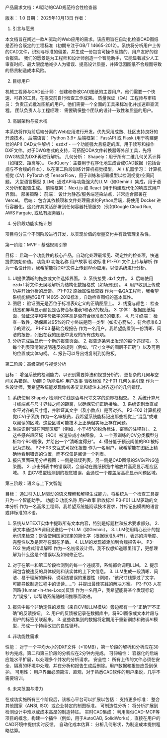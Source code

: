 产品需求文档：AI驱动的CAD规范符合性检查器

版本： 1.0
日期： 2025年10月13日
作者：

1. 引言与愿景

本文档旨在阐述一款AI驱动的Web应用的需求。该应用旨在自动化检查CAD图纸是否符合既定的工程标准（初期专注于GB/T 14665-2012）。系统将分析用户上传的CAD文件，识别与标准的偏差，并生成一份包含可操作反馈的、用户友好的综合报告。
我们的愿景是为工程师和设计师创造一个智能助手，它能显著减少人工审查时间、最大限度地减少人为错误、提高设计质量，并降低因图纸不合规而导致的昂贵制造成本风险。

2. 目标用户

机械工程师与CAD设计师： 创建和修改CAD图纸的主要用户。他们需要一个快速、可靠的工具，在提交前自行检查工作成果。
质量保证（QA）工程师与审核员： 负责正式批准图纸的用户。他们需要一个全面的工具来标准化并加速审查流程。
团队负责人与工程经理： 需要确保整个团队的设计一致性和质量的用户。

3. 高层架构与技术栈

本系统将作为前后端分离的Web应用进行开发，优先采用成熟、社区支持良好的开源技术。
后端语言： Python 3.9+
后端框架： FastAPI 或 Flask (用于构建健壮的API)
CAD文件解析： ezdxf - 一个功能强大且稳定的库，用于读写和操作DXF文件。对于DWG格式的支持，可搭配ODA文件转换器等外部工具，先将DWG转换为DXF再进行解析。
几何分析：
Shapely：用于所有二维几何关系计算（如相交、距离等）。
CadQuery：主要用于程序化地生成合成CAD数据（包括合规与不合规的样本），以在第二阶段训练计算机视觉模型。
AI / 机器学习：
计算机视觉 (CV): PyTorch 或 TensorFlow，用于训练和部署模型以检测视觉/空间问题。
大型语言模型 (LLM): 通过API与功能强大的LLM（如Gemini）集成，用于语义分析和报告生成。
前端框架： Next.js 或 React (用于构建现代化的响应式用户界面)。
部署策略：
前端： 设计为静态/服务端渲染站点，非常适合部署在 Vercel。
后端： 包含其依赖项和文件处理需求的Python后端，将使用 Docker 进行容器化。这允许其灵活部署到任何容器托管服务（例如Google Cloud Run, AWS Fargate, 或私有服务器）。

4. 分阶段功能实施计划

项目将分三个不同阶段进行开发，以实现价值的增量交付并有效管理复杂性。

第一阶段：MVP - 基础规则引擎

目标： 启动一个功能性的核心产品，自动化处理最常见、确定性的检查项，快速提供初始价值。
功能ID
功能名称
用户故事
验收标准
P1-F01
文件上传与解析
作为一名设计师，我希望能将DXF文件上传到Web应用，以便系统进行分析。
1. UI提供清晰的拖放或文件选择界面。 2. 系统接受 .dxf 文件。 3. 后端使用 ezdxf 将文件无误地解析为结构化数据格式（如场景图）。 4. 用户收到上传成功并开始分析的反馈。
P1-F02
原始属性检查器
作为一名QA工程师，我希望系统能根据GB/T 14665-2012标准，自动检查图纸的基本属性。
1. 图层： 验证图元是否位于标准表6定义的正确图层上。 2. 线宽与颜色： 检查线宽和屏幕显示颜色是否符合标准表1和表2的规范。 3. 字体： 根据图纸幅面，验证汉字和字母数字的字高是否符合标准表3的要求。 4. 尺寸终端： 检查一致性，确保超过95%的尺寸终端是同一类型（如实心箭头），符合标准6.3节的建议。
P1-F03
基础合规报告
作为一名用户，我希望能看到一份清晰、简洁的报告，列出在我的图纸中发现的所有违规项。
1. 分析完成后显示一个新的报告页面。 2. 报告逐条列出发现的每个违规项。 3. 每个列表项清晰说明违反的规则（例如，“尺寸文字的图层不正确”）以及可用的位置或实体句柄。 4. 报告可以导出或复制到剪贴板。


第二阶段：高级空间与视觉分析

目标： 增强系统的检测能力，以识别需要算法和视觉分析的、更复杂的几何与空间关系错误。
功能ID
功能名称
用户故事
验收标准
P2-F01
几何关系引擎
作为一名设计师，我希望系统能发现像线条交叉和标注未对齐这样的几何错误。
1. 系统使用 Shapely 检测尺寸线是否与尺寸文字的边界框相交。 2. 系统计算尺寸线端点与尺寸界线之间的距离，以确保它们正确接触。 3. 系统识别垂直或水平对齐的尺寸组，并验证其文字（及小数点）是否对齐。
P2-F02
计算机视觉(CV)子系统
作为一名审核员，我希望系统能标记出那些视觉上“混乱”或难以阅读的区域，这些区域可能技术上正确但实际上存在问题。
1. 后端识别“潜在问题区域”（例如，小于45°的锐角标注，密集的注释群）。 2. 这些感兴趣区域（ROI）被渲染成小块图像。 3. 一个预训练的CV分类模型分析每个ROI图像，并给出一个“清晰度得分”。 4. 得分低于预设阈值的ROI被标记为违规。
P2-F03
交互式可视化报告
作为一名用户，我希望能在图纸上精确地看到错误的位置，而不仅仅是阅读一个列表。
1. 报告页面采用分栏视图：一侧是错误列表，另一侧是CAD图纸的SVG/PNG渲染图。 2. 点击列表中的错误项，会自动在图纸预览中缩放并高亮显示相应区域。 3. 由CV模型检测到的视觉错误，会通过一个覆盖层高亮显示问题区域。


第三阶段：语义与上下文智能

目标： 通过引入LLM驱动的语义理解和解释生成能力，将系统从一个检查工具提升为一个智能助手。
功能ID
功能名称
用户故事
验收标准
P3-F01
LLM驱动的文本分析
作为一名高级工程师，我希望系统能阅读技术要求，并标记出模糊的语言或非标准的术语。
1. 系统从MTEXT实体中提取所有文本内容，特别是标题栏和技术要求部分。 2. 该文本通过API调用发送给一个LLM（如Gemini）。 3. LLM使用精心设计的提示词来检查：是否使用国家规定的简化字（根据标准5.4节）、表述的清晰度、完整性以及是否存在潜在矛盾。 4. LLM的发现被添加到合规报告中。
P3-F02
生成式错误解释
作为一名初级设计师，我不仅想知道哪里错了，更想理解为什么这是个错误以及如何修正它。
1. 对于在第一和第二阶段检测到的每一个违规项，系统都会调用LLM。 2. 提示词包含被违反的具体规则和该实体的上下文信息。 3. LLM生成一段清晰、简洁、易于理解的解释，说明该错误的重要性（例如，“该尺寸线穿过了文字，可能导致制造过程中的误读……”）并提出最佳实践的解决方案。
P3-F03
人在回路(Human-in-the-Loop)反馈
作为一名用户，我希望能将某个发现标记为“误报”，以帮助系统随时间推移而改进。
1. 报告中每个非确定性的发现（来自CV和LLM模块）旁边都有一个“正确”/“不正确”的反馈按钮。 2. 用户的反馈被记录在数据库中，将ROI图像或文本片段与用户的标签关联起来。 3. 这些收集到的数据将定期用于重新训练和微调AI模型，形成一个持续改进的良性循环。


5. 非功能性需求

性能： 对于一个平均大小的DXF文件（<10MB），第一阶段的解析和分析应在30秒内完成。第二和第三阶段的分析应在2分钟内完成。
可伸缩性： 容器化的后端应能水平扩展，以处理多个并发的分析请求。
安全性： 所有上传的文件必须在安全、隔离的环境中处理，并在分析和报告生成后删除。用户数据和报告应受到保护。
可用性： 用户界面必须简洁、直观，对于熟悉CAD软件的用户来说，几乎不需要培训。

6. 未来范围与潜力

在成功实施所有三个阶段后，该核心平台可以扩展以包括：
支持更多标准： 整合其他国家（ANSI, ISO）或企业特定的制图标准。
可制造性分析： 将分析扩展到检测设计中难以或成本高昂的制造特征。
实时CAD集成： 利用类似CAD-MCP等项目的概念，构建一个插件（例如，用于AutoCAD, SolidWorks），直接在用户的CAD环境中提供实时反馈。
自动化成本估算： 分析几何形状，为制造成本提供粗略估算。
